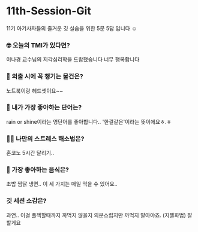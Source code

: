 # 11th-Session-Git
11기 아기사자들의 즐거운 깃 실습을 위한 5문 5답 입니다 ☺️

### 🤓 오늘의 TMI가 있다면?
이나경 교수님의 지각심리학을 드랍했습니다 너무 행복합니다

### 🎒 외출 시에 꼭 챙기는 물건은?
노트북이랑 헤드셋이요~~ 

### 🤙 내가 가장 좋아하는 단어는?
rain or shine이라는 영단어를 좋아합니다.. '한결같은'이라는 뜻이에요ㅎ.ㅎ

### 🧘‍♀️ 나만의 스트레스 해소법은?
혼코노 5시간 달리기..

### 🍧 가장 좋아하는 음식은?
초밥 찜닭 냉면.. 이 세 가지는 매일 먹을 수 있어요..

### 깃 세션 소감은?
과연.. 이걸 플젝할때까지 까먹지 않을지 의문스럽지만 까먹지 말아야죠. (지젤화법) 잘할게요